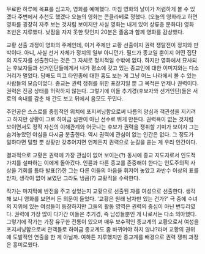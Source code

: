 무료한 하루에 목표를 심고자, 영화를 예매했다. 마침 영화의 날이가 저렴하게 볼 수 있겠다 주변에서 추천도 했겠다 오늘의 영화는 콘클라베로 정했다. (오늘의 영화라고 하면 영화를 굉장히 자주 보는 것처럼 보이지만 사실 영화는 내게 있어 상류층 문화다) 영화 초반은 지루했다. 낮잠을 자지 못한 탓인지 20분은 졸음과 함께 영화를 감상했다.

교황 선출 과정이 영화의 주제인데, 이거 주제만 교황 선출이지 권력 쟁탈전이 정치와 판박이다. 아니, 사실 선거 자체가 정치의 일부 아니던가. 필드가 종교일 뿐이지 어떤 집단의 지도자를 선출한다는 것은 그 자체로 정치적일 수밖에 없다. 하지만 영화에서 묘사되는 후보자들과 선거인단들에게서 내가 평소에 갖고 있는 종교인에 대한 이미지와는 다소 거리가 멀었다. 담배도 피고 타인종에 대한 흉도 보는 게 그냥 어느 나라에서 볼 수 있는 사람들의 모습이었다. 종교는 권력 쟁취를 위한 포장지일 뿐 그 목적은 언제나 권력이다. 권력은 진공 상태를 허락하지 않는다. 그렇기에 이들 추기경(후보자와 선거인단)들은 서로의 속내를 감춘 채 간도 보고 뒤에서 음모도 꾸민다.

주인공은 스스로를 중립적인 위치에 포지셔닝함으로써 나름의 양심과 객관성을 지키려고 하지만 상황이 그로 하여금 심판이 아닌 선수로 뛰게 만든다. 권력욕이 없는 것처럼 보이면서도 정작 자신의 이해관계와 어긋나는 후보가 권력을 쟁취할 기미가 보이자 그는 숨겨놓았던 야심을 다시금 분출한다. 역시 권력에 관심이 없는 인간은 없다. 그 정도가 덜하다면 덜할 뿐 상황만 갖추어지면 언제든지 권력으로 눈길을 쏟는 게 우리 인간이다.

결과적으로 교황은 권력에 가장 관심이 없어 보이는(?) 동시에 종교 지도자로서 인도적 가치를 설파하는 이에게 돌아갔다. 인륜과 다른 종교를 존중해야 한다는 인도주의적 사상을 기회를 틈타 발표(?)한 그는 다른 이들의 마음을 휘저어 놓았고 과반수 이상의 표를 받자, 생각이 없어 보였던 그라도 냉큼(?) 교황직을 수락한다.

작가는 마지막에 반전을 주고 싶었는지 교황으로 선출된 자를 여성으로 선출한다. 생각해 보니 영화를 보면서 든 의문이 들었다. '교황은 원래 남자만 있는 건가?' 극 중에 수녀의 지위에 있는 여성들이 등장하지만 그들의 활동 영역은 권력의 중심이 아닌 변두리였다. 권력에 가장 많이 다가간 이들은 추기경, 즉 남성들뿐인 게 나로서는 다소 의아했다. 그렇기에 작가는 가장 유구한 전통이 있으며 매우 보수적인 종교계의 교황으로서 여성을 포지셔닝함으로써 관객들로 하여금 종교계도 좀 바뀌어야 하지 않냐?라며 교황의 권위에 도발적인 연출을 한 게 아닐까. 여하튼 지루했지만 종교계를 배경으로 권력 쟁취 과정은 흥미로웠다.